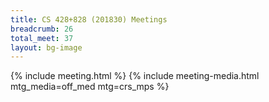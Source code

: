 ```yaml
---
title: CS 428+828 (201830) Meetings
breadcrumb: 26
total_meet: 37
layout: bg-image
---
```

{% include meeting.html %}
{% include meeting-media.html mtg_media=off_med mtg=crs_mps %}
